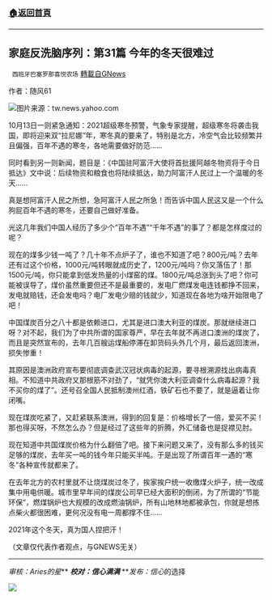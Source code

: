 ###  [:house:返回首頁](https://github.com/ourhimalayas/txt)
---


## 家庭反洗脑序列：第31篇 今年的冬天很难过
` 西班牙巴塞罗那喜悦农场` [轉載自GNews](https://gnews.org/zh-hans/1608894/)

作者：随风61

![](https://assets.gnews.org/wp-content/uploads/2021/10/image0-9-3.jpg)图片来源：tw.news.yahoo.com

10月13日一则紧急通知：2021超级寒冬预警，气象专家提醒，超级寒冬将袭击我国，即将迎来双“拉尼娜”年，寒冬真的要来了，特别是北方，冷空气会比较频繁并且偏强，百年不遇的寒冬，各地需要做好防范……

同时看到另一则新闻，题目是：《中国驻阿富汗大使将首批援阿越冬物资将于今日抵达》文中说：后续物资和粮食也将陆续抵达，助力阿富汗人民过上一个温暖的冬天……

真是想阿富汗人民之所想，急阿富汗人民之所急！而告诉中国人民这又是一个什么狗屁百年不遇的寒冬，还要自己做好准备。

光这几年我们中国人经历了多少个“百年不遇”“千年不遇”的事了？都是怎样度过的呢？

现在的煤多少钱一吨了？几十年不点炉子了，谁也不知道了吧？800元/吨？去年还有过这个价格，1000元/吨转眼就成历史了，1200元/吨吗？你又落伍了！那1500元/吨，你只能拿到低发热量的小煤窑的煤。1800元/吨总涨到头了吧？你可能被误导了，煤价虽然重要但还不是最重要的，发电厂燃煤发电连钱都挣不回来，发电就赔钱，还会发电吗？电厂发电少赔的钱就少，知道现在各地为啥开始限电了吧！

中国煤炭百分之八十都是依赖进口，尤其是进口澳大利亚的煤炭。那就继续进口呀？对不起，我们为了中共所谓的国家尊严，早在去年就不再进口澳洲的煤炭了，而且是突然宣布的，去年几百艘运煤船停滞在卸货码头外几个月，最后返回澳洲，损失惨重！

其原因是澳洲政府宣布要彻底调查武汉冠状病毒的起源，要寻根溯源找出病毒真相。不知道中共政府又那根筋不对劲了，“就凭你澳大利亚调查什么病毒起源？我不买你的煤了”。还号召全国人民抵制澳州红酒，铁矿石也不要了，就是逼着让你闭嘴。

现在煤炭吃紧了，又赶紧联系澳洲，得到的回复是：价格增长了一倍，爱买不买！那也得买呀，不然怎么办？但是经过了这些年的折腾，外汇储备也是捉襟见肘。

现在知道中共国煤炭价格为什么翻倍了吧。接下来问题又来了，没有那么多的钱买足够的煤炭，去年买一吨的钱今年只能买半吨。于是出现了所谓百年一遇的“寒冬”各种宣传就都来了。

在去年北方的农村里就不让烧煤炭过冬了，挨家挨户统一收缴煤火炉子，统一改成集中用电供暖。城市里早年间的煤炭公司早已经大面积的倒闭，为了所谓的“节能环保”，燃煤锅炉也大规模的改成燃油锅炉，所有山地林地都被承包，你就是想拣点柴火都很困难，更何况没有电一周都撑不住……

2021年这个冬天，真为国人捏把汗！

（文章仅代表作者观点，与GNEWS无关）

* * *

*审核：Aries的星***
***校对：信心满满***
***发布：信心*的选择

![](https://assets.gnews.org/wp-content/uploads/2021/10/GNEWS_CH.-1-3.jpeg)
